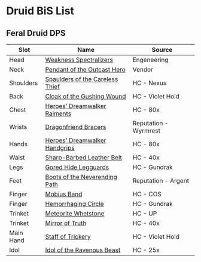 # Druid BiS List
## Feral Druid DPS
|  Slot           | Name                                                                                   | Source                     |
|-----------------|----------------------------------------------------------------------------------------|----------------------------|
| Head            | [Weakness Spectralizers](https://wotlk.evowow.com/?item=42550)                         | Engeneering                |
| Neck            | [Pendant of the Outcast Hero](https://wotlk.evowow.com/?item=40678)                    | Vendor                     |
| Shoulders       | [Spaulders of the Careless Thief](https://wotlk.evowow.com/?item=37139)                | HC - Nexus                 |
| Back            | [Cloak of the Gushing Wound](https://wotlk.evowow.com/?item=43406)                     | HC - Violet Hold           |
| Chest           | [Heroes' Dreamwalker Raiments](https://wotlk.evowow.com/?item=39554)                   | HC - 80x                   |
| Wrists          | [Dragonfriend Bracers](https://wotlk.evowow.com/?item=44203)                           | Reputation - Wyrmrest      |
| Hands           | [Heroes' Dreamwalker Handgrips](https://wotlk.evowow.com/?item=39557)                  | HC - 80x                   |
| Waist           | [Sharp-Barbed Leather Belt](https://wotlk.evowow.com/?item=37194)                      | HC - 40x                   |
| Legs            | [Gored Hide Legguards](https://wotlk.evowow.com/?item=37644)                           | HC - Gundrak               |
| Feet            | [Boots of the Neverending Path](https://wotlk.evowow.com/?item=44297)                  | Reputation - Argent        |
| Finger          | [Mobius Band](https://wotlk.evowow.com/?item=37685)                                    | HC - COS                   |
| Finger          | [Hemorrhaging Circle](https://wotlk.evowow.com/?item=37642)                            | HC - Gundrak               |
| Trinket         | [Meteorite Whetstone](https://wotlk.evowow.com/?item=37390)                            | HC - UP                    |
| Trinket         | [Mirror of Truth](https://wotlk.evowow.com/?item=40684)                                | HC - 40x                   |
| Main Hand       | [Staff of Trickery](https://wotlk.evowow.com/?item=37883)                              | HC - Violet Hold           |
| Idol            | [Idol of the Ravenous Beast](https://wotlk.evowow.com/?item=40713)                     | HC - 25x                   |
